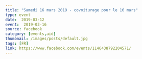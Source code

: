 ```yaml
---
title: "Samedi 16 mars 2019 - covoiturage pour le 16 mars"
type: event
date:  2019-03-12
event:  2019-03-16
source: facebook
category: [events,aid]
thumbnail: /images/posts/default.jpg
tags: [FR]
link: https://www.facebook.com/events/1146438792204571/
---
```

